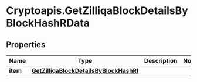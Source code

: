 # Cryptoapis.GetZilliqaBlockDetailsByBlockHashRData

## Properties

Name | Type | Description | Notes
------------ | ------------- | ------------- | -------------
**item** | [**GetZilliqaBlockDetailsByBlockHashRI**](GetZilliqaBlockDetailsByBlockHashRI.md) |  | 


